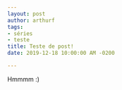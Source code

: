 ```yaml
---
layout: post
author: arthurf
tags:
- séries
- teste
title: Teste de post!
date: 2019-12-18 10:00:00 AM -0200

---
```

Hmmmm :)